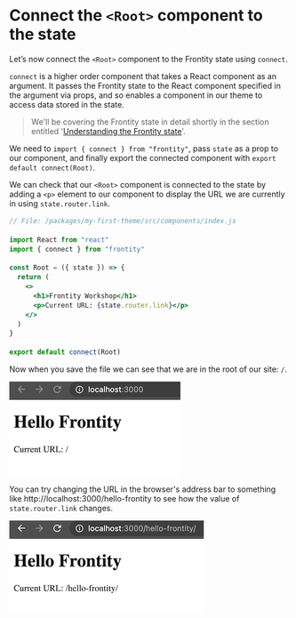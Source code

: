 # Connect the `<Root>` component to the state

Let’s now connect the `<Root>` component to the Frontity state using `connect`.

`connect` is a higher order component that takes a React component as an argument. It passes the Frontity state to the React component specified in the argument via props, and so enables a component in our theme to access data stored in the state.

> We'll be covering the Frontity state in detail shortly in the section entitled '[Understanding the Frontity state](../part3-displaying-posts/understanding-the-frontity-state.md)'.

We need to `import { connect } from "frontity"`, pass `state` as a prop to our component, and finally export the connected component with `export default connect(Root)`.

We can check that our `<Root>` component is connected to the state by adding a `<p>` element to our component to display the URL we are currently in using `state.router.link`.

```jsx
// File: /packages/my-first-theme/src/components/index.js

import React from "react"
import { connect } from "frontity"

const Root = ({ state }) => {
  return (
    <>
      <h1>Frontity Workshop</h1>
      <p>Current URL: {state.router.link}</p>
    </>
  )
}

export default connect(Root)
```

Now when you save the file we can see that we are in the root of our site: `/`.

<p>
  <img alt="Frontity in the browser" src="../assets/part1img5.png">
</p>

You can try changing the URL in the browser's address bar to something like http://localhost:3000/hello-frontity to see how the value of `state.router.link` changes.

<p>
  <img alt="Frontity in the browser" src="../assets/part1img6.png">
</p>
